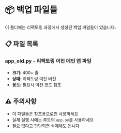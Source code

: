 # 📦 백업 파일들

이 폴더에는 리팩토링 과정에서 생성된 백업 파일들이 있습니다.

## 📋 파일 목록

### **app_old.py** - 리팩토링 이전 메인 앱 파일
- **크기**: 400+ 줄
- **상태**: 리팩토링 이전 버전
- **용도**: 필요시 이전 코드 참조

## ⚠️ 주의사항

- 이 파일들은 참조용으로만 사용하세요
- 실제 실행 시에는 루트의 `app.py`를 사용하세요
- 필요 없다고 판단되면 삭제해도 됩니다